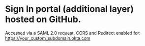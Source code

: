 # Sign In portal (additional layer) hosted on GitHub.

Accessed via a SAML 2.0 request.
CORS and Redirect enabled for:     https://your_custom_subdomain.okta.com
